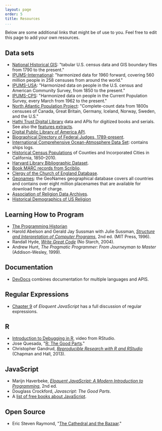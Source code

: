 ```yaml
---
layout: page
order: 5
title: Resources
...
```


Below are some additional links that might be of use to you. Feel free
to edit this page to add your own resources.

## Data sets

-   [National Historical GIS][]: "tabular U.S. census data and GIS
    boundary files from 1790 to the present."
-   [IPUMS-International][]: "harmonized data for 1960 forward, covering
    560 million people in 258 censuses from around the world."
-   [IPUMS-USA][]: "Harmonized data on people in the U.S. census and
    American Community Survey, from 1850 to the present."
-   [IPUMS-CPS][]: "Harmonized data on people in the Current Population
    Survey, every March from 1962 to the present."
-   [North Atlantic Population Project][]: "Complete-count data from
    1800s censuses of Canada, Great Britain, Germany, Iceland, Norway,
    Sweden, and the U.S."
-   [Hathi Trust Digital Library][] data and APIs for digitized books
    and serials. See also the [features extracts][].
-   [Digital Public Library of America API][].
-   [Biographical Directory of Federal Judges, 1789-present][].
-   [International Comprehensive Ocean-Atmosphere Data Set][]: contains
    ships logs.
-   [Historical Census Populations][] of Counties and Incorporated
    Cities in California, 1850–2010.
-   [Harvard Library Bibliographic Dataset][].
-   [Book MARC records from Scriblio][].
-   [Clergy of the Church of England Database][].
-   [Geonames][]: the GeoNames geographical database covers all
    countries and contains over eight million placenames that are
    available for download free of charge.
-   [Association of Religion Data Archives][].
-   [Historical Demographics of US Religion][]

## Learning How to Program

-   [The Programming Historian][]
-   Harold Abelson and Gerald Jay Sussman with Julie Sussman,
    *[Structure and Interpretation of Computer Programs][]*, 2nd ed.
    (MIT Press, 1996).
-   Randall Hyde, *[Write Great Code][]* (No Starch, 2004).
-   Andrew Hunt, *The Pragmatic Programmer: From Journeyman to Master*
    (Addison-Wesley, 1999).

## Documentation

-   [DevDocs][] combines documentation for multiple languages and APIS.

## Regular Expressions

-   [Chapter 9][] of *Eloquent JavaScript* has a full discussion of
    regular expressions.

## R

-   [Introduction to Debugging in R][], video from RStudio.
-   Jose Quesada, "[R: The Good Parts][]."
-   Christopher Gandrud, *[Reproducible Research with R and RStudio][]*
    (Chapman and Hall, 2013).

## JavaScript

-   Marijn Haverbeke, *[Eloquent JavaScript: A Modern Introduction to
    Programming][]*, 2nd ed.
-   Douglass Crockford, *Javascript: The Good Parts*.
-   A [list of free books about JavaScript][].

## Open Source

-   Eric Steven Raymond, "[The Cathedral and the Bazaar][]."

  [National Historical GIS]: http://nhgis.org
  [IPUMS-International]: http://international.ipums.org/international/
  [IPUMS-USA]: http://usa.ipums.org/usa/
  [IPUMS-CPS]: http://usa.ipums.org/cps/
  [North Atlantic Population Project]: http://www.nappdata.org/
  [Hathi Trust Digital Library]: http://www.hathitrust.org/data
  [features extracts]: https://sandbox.htrc.illinois.edu/HTRC-UI-Portal2/Features
  [Digital Public Library of America API]: http://dp.la/info/developers/codex/
  [Biographical Directory of Federal Judges, 1789-present]: http://www.uscourts.gov/JudgesAndJudgeships/BiographicalDirectoryOfJudges.aspx
  [International Comprehensive Ocean-Atmosphere Data Set]: http://icoads.noaa.gov/
  [Historical Census Populations]: http://www.dof.ca.gov/research/demographic/state_census_data_center/historical_census_1850-2010/view.php
  [Harvard Library Bibliographic Dataset]: http://openmetadata.lib.harvard.edu/bibdata
  [Book MARC records from Scriblio]: https://archive.org/details/marc_records_scriblio_net
  [Clergy of the Church of England Database]: http://theclergydatabase.org.uk/
  [Geonames]: http://www.geonames.org/
  [Association of Religion Data Archives]: http://www.thearda.com/
  [Historical Demographics of US Religion]: https://github.com/lmullen/demographics-religion
  [The Programming Historian]: http://programminghistorian.org/
  [Structure and Interpretation of Computer Programs]: https://mitpress.mit.edu/sicp/full-text/book/book.html
  [Write Great Code]: http://www.nostarch.com/greatcode.htm
  [DevDocs]: http://devdocs.io/
  [Chapter 9]: http://eloquentjavascript.net/09_regexp.html
  [Introduction to Debugging in R]: http://vimeo.com/99375765
  [R: The Good Parts]: http://hackerretreat.com/r-good-parts/
  [Reproducible Research with R and RStudio]: http://christophergandrud.github.io/RepResR-RStudio/
  [Eloquent JavaScript: A Modern Introduction to Programming]: http://eloquentjavascript.net/
  [list of free books about JavaScript]: http://jsbooks.revolunet.com/
  [The Cathedral and the Bazaar]: http://www.catb.org/~esr/writings/cathedral-bazaar/cathedral-bazaar/
